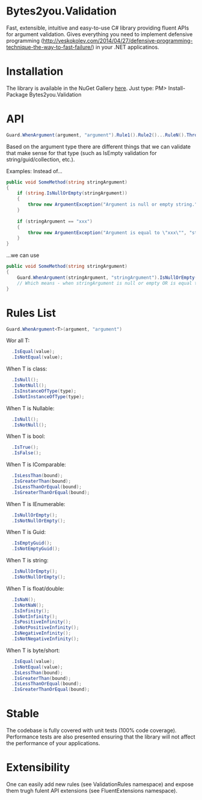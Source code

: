 Bytes2you.Validation
==============
Fast, extensible, intuitive and easy-to-use C# library providing fluent APIs for argument validation. Gives everything you need to implement defensive programming (http://veskokolev.com/2014/04/27/defensive-programming-technique-the-way-to-fast-failure/) in your .NET applicatinos.

Installation
==============
The library is available in the NuGet Gallery [here](https://www.nuget.org/packages/Bytes2you.Validation/). 
Just type: PM> Install-Package Bytes2you.Validation

API
==============
```cs
Guard.WhenArgument(argument, "argument").Rule1().Rule2()...RuleN().Throw();
```
Based on the argument type there are different things that we can validate that make sense for that type (such as IsEmpty validation for string/guid/collection, etc.).

Examples:
Instead of...

```cs
public void SomeMethod(string stringArgument)
{
    if (string.IsNullOrEmpty(stringArgument))
    {
        throw new ArgumentException("Argument is null or empty string.", "stringArgument");
    }
    
    if (stringArgument == "xxx")
    {
        throw new ArgumentException("Argument is equal to \"xxx\"", "stringArgument);
    }
}
```

...we can use
```cs
public void SomeMethod(string stringArgument)
{
    Guard.WhenArgument(stringArgument, "stringArgument").IsNullOrEmpty().IsEqual("xxx").Throw();
    // Which means - when stringArgument is null or empty OR is equal to "xxx" we should throw exception.
}
```

Rules List
==============
```cs
Guard.WhenArgument<T>(argument, "argument")
```

Wor all T:
```cs
  .IsEqual(value);
  .IsNotEqual(value);
```

When T is class:
```cs
  .IsNull();
  .IsNotNull();
  .IsInstanceOfType(type);
  .IsNotInstanceOfType(type);
```

When T is Nullable:
```cs
  .IsNull();
  .IsNotNull();
```

When T is bool:
```cs
  .IsTrue();
  .IsFalse();
```

When T is IComparable<T>:
```cs
  .IsLessThan(bound);
  .IsGreaterThan(bound);
  .IsLessThanOrEqual(bound);
  .IsGreaterThanOrEqual(bound);
```

When T is IEnumerable:
```cs
  .IsNullOrEmpty();
  .IsNotNullOrEmpty();
```

When T is Guid:
```cs
  .IsEmptyGuid();
  .IsNotEmptyGuid();
```

When T is string:
```cs
  .IsNullOrEmpty();
  .IsNotNullOrEmpty();
```

When T is float/double:
```cs
  .IsNaN();
  .IsNotNaN();
  .IsInfinity();
  .IsNotInfinity();
  .IsPositiveInfinity();
  .IsNotPositiveInfinity();
  .IsNegativeInfinity();
  .IsNotNegativeInfinity();
```

When T is byte/short:
```cs
  .IsEqual(value);
  .IsNotEqual(value);
  .IsLessThan(bound);
  .IsGreaterThan(bound);
  .IsLessThanOrEqual(bound);
  .IsGreaterThanOrEqual(bound);
```

Stable
==============
The codebase is fully covered with unit tests (100% code coverage). Performance tests are also presented ensuring that the library will not affect the performance of your applications.

Extensibility
==============
One can easily add new rules (see ValidationRules namespace) and expose them trugh fulent API extensions (see FluentExtensions namespace).
